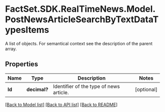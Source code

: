 # FactSet.SDK.RealTimeNews.Model.PostNewsArticleSearchByTextDataTypesItems
A list of objects. For semantical context see the description of the parent array.

## Properties

Name | Type | Description | Notes
------------ | ------------- | ------------- | -------------
**Id** | **decimal?** | Identifier of the type of news article. | [optional] 

[[Back to Model list]](../README.md#documentation-for-models) [[Back to API list]](../README.md#documentation-for-api-endpoints) [[Back to README]](../README.md)

